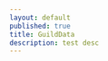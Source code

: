 ```yaml
---
layout: default
published: true
title: GuildData
description: test desc
---
```

<script>
	var vars = {};
	var parts = window.location.href.replace(/[?&]+([^=&]+)=([^&]*)/gi, function(m,key,value) {
        vars[key] = value;
    });
	var uId = vars["u"];
	var gId = vars["g"];
	
	function showStats(){
		var timeSinceLastEdit = new Date().getTime() - lastEdited;
		var u = userStats[uId];
		var g = guildStats[gId];
		var gu;
		if(g) gu = g[uId];
	}
</script>
<script src="https://l0c4lh057.jg-p.eu/getStats.php" onload="showStats();"></script>
